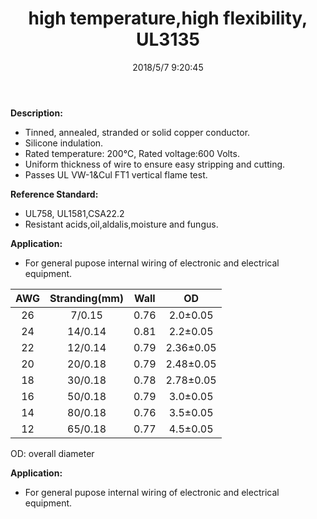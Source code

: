 ﻿---
layout: post 
title: high temperature,high flexibility, UL3135
tags: Flexible
categories: wire-cable
overview: high temperature resistance,sealed cooking, lighting ,computers, electronic, switch lead
series: FN10
part_number: 10-3135-0
thumb_img: 
small_img: static/202105/25-20210603.jpg
date: 2018/5/7 9:20:45
---



__Description:__

* Tinned, annealed, stranded or solid copper conductor.
* Silicone indulation.
* Rated temperature: 200℃, Rated voltage:600 Volts.
* Uniform thickness of wire to ensure easy stripping and cutting.
* Passes UL VW-1&Cul FT1 vertical flame test.

__Reference Standard:__ 

* UL758, UL1581,CSA22.2 
* Resistant acids,oil,aldalis,moisture and fungus.

__Application:__

* For general pupose internal wiring of electronic and electrical equipment. 

AWG | Stranding(mm) | Wall| OD
:-: | :-: | :-: | :-:  
26 | 7/0.15 | 0.76 | 2.0±0.05
24 | 14/0.14 | 0.81  | 2.2±0.05
22 | 12/0.14 | 0.79 | 2.36±0.05
20 | 20/0.18 | 0.79 |2.48±0.05
18 | 30/0.18 | 0.78 | 2.78±0.05
16 | 50/0.18 | 0.79 | 3.0±0.05
14 | 80/0.18 | 0.76 | 3.5±0.05
12 | 65/0.18 | 0.77 | 4.5±0.05

OD: overall diameter

__Application:__

* For general pupose internal wiring of electronic and electrical equipment.	
